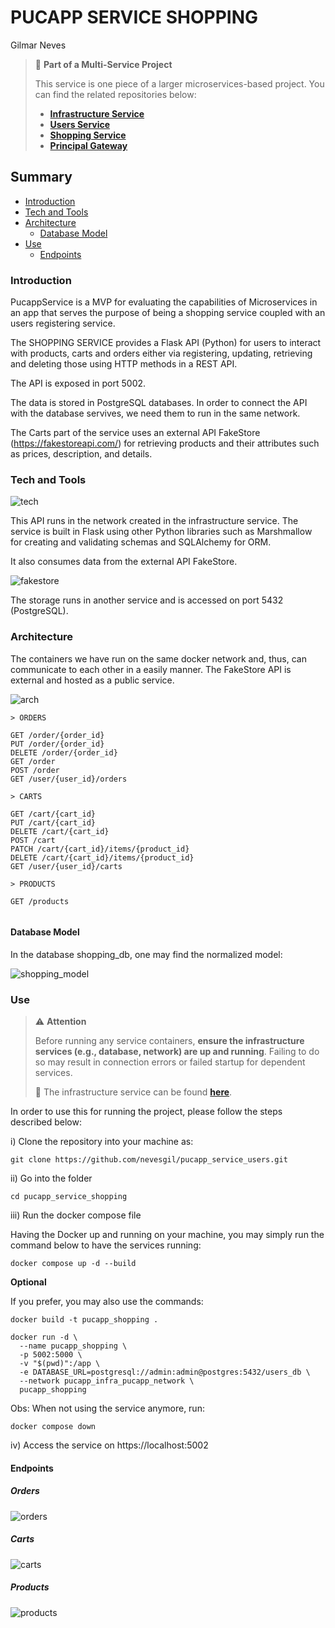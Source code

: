 # PUCAPP SERVICE SHOPPING
Gilmar Neves

>
> 🧩 **Part of a Multi-Service Project**
>
> This service is one piece of a larger microservices-based project. You can find the related repositories below:
>
> - [**Infrastructure Service**](https://github.com/nevesgil/pucapp_infra)
> - [**Users Service**](https://github.com/nevesgil/pucapp_service_users)
> - [**Shopping Service**](https://github.com/nevesgil/pucapp_service_shopping)
> - [**Principal Gateway**](https://github.com/nevesgil/pucapp_principal_gateway)
>

## Summary

- [Introduction](#introduction)
- [Tech and Tools](#tech-and-tools)
- [Architecture](#architecture)
     - [Database Model](#database-model)
- [Use](#use)
    - [Endpoints](#endpoints)

### Introduction

PucappService is a MVP for evaluating the capabilities of Microservices in an app that serves the purpose of being a shopping service coupled with an users registering service.

The SHOPPING SERVICE provides a Flask API (Python) for users to interact with products, carts and orders either via registering, updating, retrieving and deleting those using HTTP methods in a REST API.

The API is exposed in port 5002.

The data is stored in PostgreSQL databases.
In order to connect the API with the database servives, we need them to run in the same network.

The Carts part of the service uses an external API FakeStore (https://fakestoreapi.com/) for retrieving products and their attributes such as prices, description, and details.


### Tech and Tools
  
![tech](./doc/img/tech.png)

This API runs in the network created in the infrastructure service.
The service is built in Flask using other Python libraries such as Marshmallow for creating and validating schemas and SQLAlchemy for ORM.

It also consumes data from the external API FakeStore.

![fakestore](./doc/img/fakestore.png)

The storage runs in another service and is accessed on port 5432 (PostgreSQL).

### Architecture

The containers we have run on the same docker network and, thus, can communicate to each other in a easily manner.
The FakeStore API is external and hosted as a public service.

![arch](./doc/img/arch.png)

```
> ORDERS

GET /order/{order_id}
PUT /order/{order_id}
DELETE /order/{order_id}
GET /order
POST /order
GET /user/{user_id}/orders

> CARTS

GET /cart/{cart_id}
PUT /cart/{cart_id}
DELETE /cart/{cart_id}
POST /cart
PATCH /cart/{cart_id}/items/{product_id}
DELETE /cart/{cart_id}/items/{product_id}
GET /user/{user_id}/carts

> PRODUCTS

GET /products


```

#### Database Model

In the database shopping_db, one may find the normalized model:

![shopping_model](./doc/img/shopping_model.png)

### Use

>
> ⚠️ **Attention**
>
> Before running any service containers, **ensure the infrastructure services (e.g., database, network) are up and running**.
> Failing to do so may result in connection errors or failed startup for dependent services.
> 
> 🔗 The infrastructure service can be found [**here**](https://github.com/nevesgil/pucapp_infra).  
>

In order to use this for running the project, please follow the steps described below:

i) Clone the repository into your machine as:

```
git clone https://github.com/nevesgil/pucapp_service_users.git
```

ii) Go into the folder

```
cd pucapp_service_shopping
```

iii) Run the docker compose file

Having the Docker up and running on your machine, you may simply run the command below to have the services running:

```
docker compose up -d --build
```

**Optional**

If you prefer, you may also use the commands:

```
docker build -t pucapp_shopping .
```

```
docker run -d \
  --name pucapp_shopping \
  -p 5002:5000 \
  -v "$(pwd)":/app \
  -e DATABASE_URL=postgresql://admin:admin@postgres:5432/users_db \
  --network pucapp_infra_pucapp_network \
  pucapp_shopping
```

Obs:
When not using the service anymore, run:
```
docker compose down
```

iv) Access the service on https://localhost:5002


#### Endpoints

##### Orders

![orders](./doc/img/orders.png)

##### Carts

![carts](./doc/img/carts.png)

##### Products

![products](./doc/img/products.png)